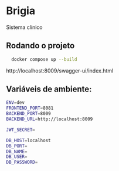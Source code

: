 # Brigia
Sistema clínico

## Rodando o projeto
```bash
  docker compose up --build
```

http://localhost:8009/swagger-ui/index.html

## Variáveis de ambiente:
```bash
ENV=dev
FRONTEND_PORT=8081
BACKEND_PORT=8009
BACKEND_URL=http://localhost:8009

JWT_SECRET=

DB_HOST=localhost
DB_PORT=
DB_NAME=
DB_USER=
DB_PASSWORD=
```
